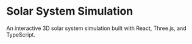 # Solar System Simulation

An interactive 3D solar system simulation built with React, Three.js, and TypeScript.
